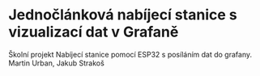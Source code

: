# Jednočlánková nabíjecí stanice s vizualizací dat v Grafaně
Školní projekt
Nabíjecí  stanice pomocí ESP32 s posíláním dat do grafany.
Martin Urban, Jakub Strakoš
